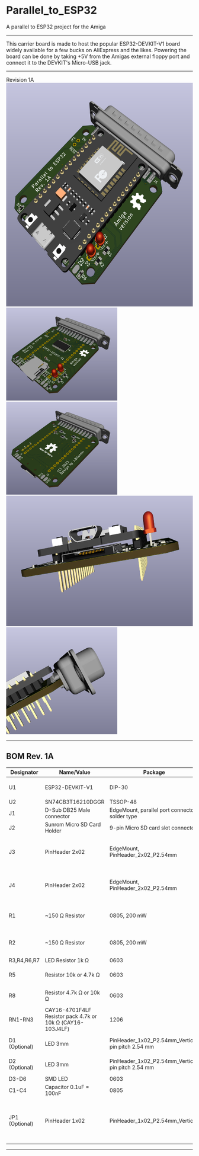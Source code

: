 # Parallel_to_ESP32
A parallel to ESP32 project for the Amiga

***

This carrier board is made to host the popular ESP32-DEVKIT-V1 board widely available for a few bucks on AliExpress and the likes. Powering the board can be done by taking +5V from the Amigas external floppy port and connect it to the DEVKIT's Micro-USB jack.

***

Revision 1A
<br />
<a href="images/Parallel_to_ESP32_pic1.png">
<img src="images/Parallel_to_ESP32_pic1.png" width="604" height="604">
</a>
<br />
<a href="images/Parallel_to_ESP32_pic2.png">
<img src="images/Parallel_to_ESP32_pic2.png" width="300" height="251">
</a>
<a href="images/Parallel_to_ESP32_pic3.png">
<img src="images/Parallel_to_ESP32_pic3.png" width="300" height="251">
</a>
<br />
<a href="images/Parallel_to_ESP32_pic4.png">
<img src="images/Parallel_to_ESP32_pic4.png" width="604" height="352">
</a>
<br />
<a href="images/Parallel_to_ESP32_pic5.png">
<img src="images/Parallel_to_ESP32_pic5.png" width="300" height="289">
</a>

***

BOM Rev. 1A
---------
Designator  | Name/Value   | Package | Notes
-|-|-|-|
U1 | ESP32-DEVKIT-V1 | DIP-30 | Please note tested variant is Type/Color: <br />[ESP32-CP2102-MICRO](https://www.aliexpress.com/item/1005004337178335.html)
U2 | SN74CB3T16210DGGR | TSSOP-48  | [SN74CB3T16210DGGR](https://www.mouser.com/ProductDetail/595-SN74CB3T16210DGG)
J1 | D-Sub DB25 Male connector | EdgeMount, parallel port connector solder type | [D-Sub DB25M](https://www.aliexpress.com/item/32974759586.html)
J2 | Sunrom Micro SD Card Holder | 9-pin Micro SD card slot connector | [Sunrom Micro-SD card holder](https://www.aliexpress.com/item/32802051702.html)
J3 | PinHeader 2x02 | EdgeMount, PinHeader_2x02_P2.54mm | UART1 connector PADs with 3V3/GND Power connectors on the underside for external powering a [RS-232 device](https://www.aliexpress.com/item/1005001685534114.html) or similar from the ESP32
J4 | PinHeader 2x02 | EdgeMount, PinHeader_2x02_P2.54mm | UART2 connector PADs with 3V3/GND Power connectors on the underside for external powering a [RS-232 device](https://www.aliexpress.com/item/1005001685534114.html) or similar from the ESP32
R1 | ~150 Ω Resistor | 0805, 200 mW | (Mandatory if D1 populated) Series resistor for D1 LED, adjust R-value to your type of LED and preferred brightness
R2 | ~150 Ω Resistor | 0805, 200 mW | (Mandatory if D2 populated) Series resistor for D2 LED, adjust R-value to your type of LED and preferred brightness
R3,R4,R6,R7 | LED Resistor 1k Ω | 0603 | [RC0603FR-071KL](https://www.mouser.com/ProductDetail/603-RC0603FR-071KL)
R5 | Resistor 10k or 4.7k Ω | 0603 | Pull-up resistor for Card Present/Detect, signal grounded when card is present in socket
R8 | Resistor 4.7k Ω or 10k Ω | 0603 | Pull-up resistor (on 5V side) for /STROBE-signal <br />[RC0603FR-074K7L](https://www.mouser.com/ProductDetail/603-RC0603FR-074K7L)
RN1-RN3 | CAY16-4701F4LF Resistor pack 4.7k or 10k Ω (CAY16-103J4LF) | 1206 | [CAY16-4701F4LF](https://www.mouser.com/ProductDetail/652-CAY16A-4701F4LF) Optional Pull-up resistors for Signals: ACK,BUSY,POUT,SELECT,Data0-Data7
D1 (Optional) | LED 3mm | PinHeader_1x02_P2.54mm_Vertical, pin pitch 2.54 mm | [Activity LED indicator](https://www.aliexpress.com/item/1005001688927024.html) (Diffused Orange / Amber or whatever colour you prefer)
D2 (Optional) | LED 3mm | PinHeader_1x02_P2.54mm_Vertical, pin pitch 2.54 mm | [Power LED indicator](https://www.aliexpress.com/item/1005001688927024.html) (Green Diffused or whatever colour you prefer)
D3-D6 | SMD LED | 0603 | [SMD LED 0603](https://www.aliexpress.com/item/1005003836509392.html)
C1-C4 | Capacitor 0.1uF = 100nF | 0805 |
JP1 (Optional) | PinHeader 1x02 | PinHeader_1x02_P2.54mm_Vertical | Shunt on to enable reset ESP32 in conjunction with Ctrl-Amiga-Amiga, Note pressing the RESET-button on the ESP32 will also assert the RESET, be careful, know what you're doing if you enable this one.



***
